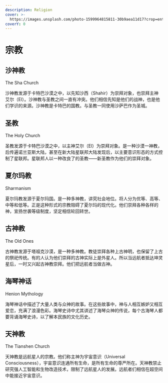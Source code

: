 ```yaml
---
description: Religion
cover: >-
  https://images.unsplash.com/photo-1599964815811-30b9aea11d17?crop=entropy&cs=srgb&fm=jpg&ixid=MnwxOTcwMjR8MHwxfHNlYXJjaHw0fHxyZWxpZ2lvbnxlbnwwfHx8fDE2NDk0OTU0MjM&ixlib=rb-1.2.1&q=85
coverY: 0
---
```


# 宗教

## 沙神教&#x20;

The Sha Church

沙神教发源于卡特巴沙漠之中，以先知沙西（Shahir）为崇拜对象，也崇拜主神艾尔（El）。沙神教与圣教之间一直有冲突。他们相信先知是他们的战神，也是他们学识的来源。沙神教是卡特巴的国教。与圣教一同使用沙萨巴作为圣城。

## 圣教

The Holy Church

圣教发源于卡特巴沙漠之中，以主神艾尔（El）为崇拜对象。是一种沙漠一神教，后传遍诺兰亚斯大陆，甚至在新大陆星联邦大陆发现后，以主要意识形态的方式控制了星联邦。星联邦人以一种改良了的圣教——新圣教作为他们的崇拜对象。

## 夏尔玛教

Sharmanism

夏尔玛教发源于夏尔玛国。是一种多神教，讲究社会地位。将人分为优等、高等、中等和低等。正是这种形式的宗教阻碍了夏尔玛的现代化。他们崇拜各种各样的神，宣扬世袭等级制度，坚定相信轮回转世。

## 古神教

The Old Ones

古神教发源于塔祖克沙漠，是一种多神教。教徒崇拜各种上古神明，也保留了上古的祭祀传统。有的人认为他们崇拜的古神实际上是外星人。所以当远航者抵达坤灵星后，一时又兴起古神教崇拜。他们把远航者当做古神。

## 海琴神话

Henion Mythology

海琴神话中描述了大量人类与众神的故事。在这些故事中，神与人相互嫉妒又相互爱恋，充满了浪漫色彩。海琴史诗中尤其讲述了海琴众神的传说，每个古海琴人都要背诵海琴史诗，以了解本民族的文化历史。

## 天神教

The Tianshen Church

天神教是远航星人的宗教。他们称主神为宇宙意识（Universal Consciousness），宇宙意识连通所有生命，是所有生命的尊严所在。天神教禁止研究强人工智能和生物改造技术，限制了远航星人的发展。远航者们相信在超空间中能接近宇宙意识。
